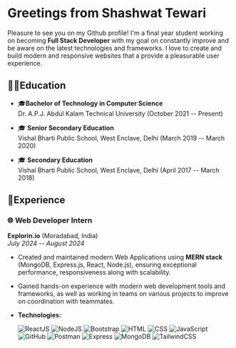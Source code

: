 
# Greetings from Shashwat Tewari

Pleasure to see you on my Github profile! I'm a final year student working on becoming **Full Stack Developer** with my goal on constantly improve and be aware on the latest technologies and frameworks. I love to create and build modern and responsive websites that a provide a pleasurable user experience.


## 🧑‍🎓Education

- 🎓**Bachelor of Technology in Computer Science**  
    Dr. A.P.J. Abdul Kalam Technical University (October 2021 -- Present)

- 🎓 **Senior Secondary Education**  
  Vishal Bharti Public School, West Enclave, Delhi (March 2019 -- March 2020)

- 🎓 **Secondary Education**  
  Vishal Bharti Public School, West Enclave, Delhi (April 2017 -- March 2018)
## 💼Experience

### 🌐 Web Developer Intern
**Explorin.io** (Moradabad, India)  
*July 2024 -- August 2024*

- Created and maintained modern Web Applications using **MERN stack** (MongoDB, Express.js, React, Node.js), ensuring exceptional performance, responsiveness along with scalability.
- Gained hands-on experience with modern web development tools and frameworks, as well as working in teams on various projects to improve on coordination with teammates.
- **Technologies:**

    ![ReactJS](https://img.shields.io/badge/-ReactJS-61DAFB?logo=react&logoColor=white&style=for-the-badge) 
    ![NodeJS](https://img.shields.io/badge/-Node.js-339933?logo=node.js&logoColor=white&style=for-the-badge)
    ![Bootstrap](https://img.shields.io/badge/-Bootstrap-7952B3?logo=bootstrap&logoColor=white&style=for-the-badge) 
    ![HTML](https://img.shields.io/badge/-HTML5-E34F26?logo=html5&logoColor=white&style=for-the-badge) 
    ![CSS](https://img.shields.io/badge/-CSS3-1572B6?logo=css3&logoColor=white&style=for-the-badge) 
    ![JavaScript](https://img.shields.io/badge/-JavaScript-F7DF1E?logo=javascript&logoColor=black&style=for-the-badge) 
    ![GitHub](https://img.shields.io/badge/-GitHub-181717?logo=github&logoColor=white&style=for-the-badge) 
    ![Postman](https://img.shields.io/badge/-Postman-FF6C37?logo=postman&logoColor=white&style=for-the-badge) 
    ![Express](https://img.shields.io/badge/-Express-000000?logo=express&logoColor=white&style=for-the-badge) 
    ![MongoDB](https://img.shields.io/badge/-MongoDB-47A248?logo=mongodb&logoColor=white&style=for-the-badge) 
    ![TailwindCSS](https://img.shields.io/badge/-TailwindCSS-38B2AC?logo=tailwindcss&logoColor=white&style=for-the-badge)
